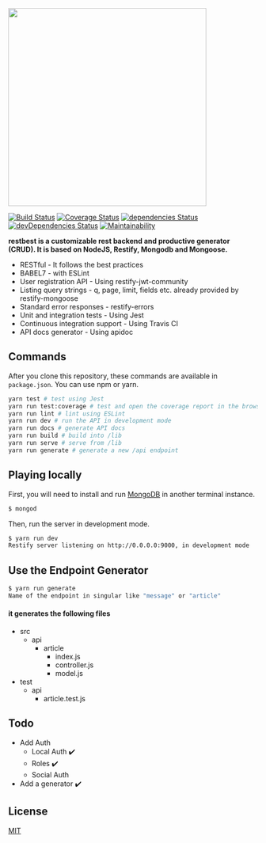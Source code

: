 <img src="https://raw.githubusercontent.com/tguelcan/restbest/master/logo.png" width="400">

[![Build Status](https://travis-ci.com/tguelcan/restbest.svg?branch=master)](https://travis-ci.com/tguelcan/restbest) 
[![Coverage Status](https://coveralls.io/repos/github/tguelcan/restbest/badge.svg?branch=master)](https://coveralls.io/github/tguelcan/restbest?branch=master) 
[![dependencies Status](https://david-dm.org/tguelcan/restbest/status.svg)](https://david-dm.org/tguelcan/restbest) 
[![devDependencies Status](https://david-dm.org/tguelcan/restbest/dev-status.svg)](https://david-dm.org/tguelcan/restbest?type=dev) 
[![Maintainability](https://api.codeclimate.com/v1/badges/5945843900d6de10a55c/maintainability)](https://codeclimate.com/github/tguelcan/restbest/maintainability)

**restbest is a customizable rest backend and productive generator (CRUD). It is based on NodeJS, Restify, Mongodb and Mongoose.**

- RESTful - It follows the best practices
- BABEL7 - with ESLint
- User registration API - Using restify-jwt-community
- Listing query strings - q, page, limit, fields etc. already provided by restify-mongoose
- Standard error responses - restify-errors
- Unit and integration tests - Using Jest
- Continuous integration support - Using Travis CI
- API docs generator - Using apidoc

## Commands

After you clone this repository, these commands are available in `package.json`.
You can use npm or yarn.

```bash
yarn test # test using Jest
yarn run test:coverage # test and open the coverage report in the browser
yarn run lint # lint using ESLint
yarn run dev # run the API in development mode
yarn run docs # generate API docs
yarn run build # build into /lib
yarn run serve # serve from /lib
yarn run generate # generate a new /api endpoint
```

## Playing locally

First, you will need to install and run [MongoDB](https://www.mongodb.com/) in another terminal instance.

```bash
$ mongod
```

Then, run the server in development mode.

```bash
$ yarn run dev
Restify server listening on http://0.0.0.0:9000, in development mode
```

## Use the Endpoint Generator
```bash
$ yarn run generate
Name of the endpoint in singular like "message" or "article"
```

#### it generates the following files 
- src
    - api
        - article
            - index.js
            - controller.js
            - model.js
- test
    - api
        - article.test.js

## Todo
- Add Auth
    - Local Auth ✔️
    - Roles ✔️
    - Social Auth 
- Add a generator ✔️

## License

[MIT](https://opensource.org/licenses/MIT)
